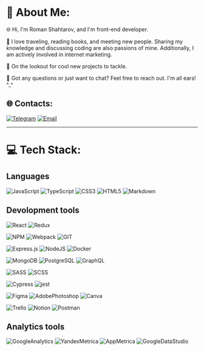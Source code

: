 # 💫 About Me:

🌐 Hi, I'm Roman Shahtarov, and I'm front-end developer.

🔭 I love traveling, reading books, and meeting new people. Sharing my knowledge and discussing coding are also passions of mine. Additionally, I am actively involved in internet marketing.

👯 On the lookout for cool new projects to tackle.

💬 Got any questions or just want to chat? Feel free to reach out. I'm all ears! ^\_^

## 🌐 Сontacts:

[![Telegram](https://img.shields.io/badge/Telegram-0088CC?style=for-the-badge&logo=telegram&logoColor=white)](https://t.me/shahtarov) [![Email](https://img.shields.io/badge/Email-000000?style=for-the-badge&logo=email&logoColor=white)](mailto:shahtarov-ro@ya.ru)

---

# 💻 Tech Stack:

## Languages

![JavaScript](https://img.shields.io/badge/javascript-%23323330.svg?style=for-the-badge&logo=javascript&logoColor=%23F7DF1E) ![TypeScript](https://img.shields.io/badge/typescript-%23007ACC.svg?style=for-the-badge&logo=typescript&logoColor=white) ![CSS3](https://img.shields.io/badge/css3-%231572B6.svg?style=for-the-badge&logo=css3&logoColor=white) ![HTML5](https://img.shields.io/badge/html5-%23E34F26.svg?style=for-the-badge&logo=html5&logoColor=white) ![Markdown](https://img.shields.io/badge/markdown-%23000000.svg?style=for-the-badge&logo=markdown&logoColor=white)

## Devolopment tools

![React](https://img.shields.io/badge/react-%2320232a.svg?style=for-the-badge&logo=react&logoColor=%2361DAFB) ![Redux](https://img.shields.io/badge/redux-%23593d88.svg?style=for-the-badge&logo=redux&logoColor=white)

![NPM](https://img.shields.io/badge/NPM-CC0000?style=for-the-badge&logo=npm&logoColor=white) ![Webpack](https://img.shields.io/badge/webpack-%238DD6F9.svg?style=for-the-badge&logo=webpack&logoColor=black) ![GIT](https://img.shields.io/badge/Git-F05032?style=for-the-badge&logo=git&logoColor=white)

![Express.js](https://img.shields.io/badge/express.js-%23404d59.svg?style=for-the-badge&logo=express&logoColor=%2361DAFB) ![NodeJS](https://img.shields.io/badge/node.js-6DA55F?style=for-the-badge&logo=node.js&logoColor=white) ![Docker](https://img.shields.io/badge/docker-%230db7ed.svg?style=for-the-badge&logo=docker&logoColor=white)

![MongoDB](https://img.shields.io/badge/MongoDB-%234ea94b.svg?style=for-the-badge&logo=mongodb&logoColor=white) ![PostgreSQL](https://img.shields.io/badge/PostgreSQL-003366?style=for-the-badge&logo=postgresql&logoColor=white) ![GraphQL](https://img.shields.io/badge/graphql-%2320232a.svg?style=for-the-badge&logo=graphql&logoColor=%23FF0000)

![SASS](https://img.shields.io/badge/SASS-hotpink.svg?style=for-the-badge&logo=SASS&logoColor=white) ![SCSS](https://img.shields.io/badge/SCSS-FF69B4?style=for-the-badge&logo=sass&logoColor=white)

![Cypress](https://img.shields.io/badge/Cypress-66BF3C?style=for-the-badge&logo=cypress&logoColor=white) ![jest](https://img.shields.io/badge/Jest-99424F?style=for-the-badge&logo=jest&logoColor=white)

![Figma](https://img.shields.io/badge/figma-%23F24E1E.svg?style=for-the-badge&logo=figma&logoColor=white) ![AdobePhotoshop](https://img.shields.io/badge/Adobe%20Photoshop-1A4876?style=for-the-badge&logo=adobe-photoshop&logoColor=white) ![Canva](https://img.shields.io/badge/Canva-FFD700?style=for-the-badge&logo=canva&logoColor=black)

![Trello](https://img.shields.io/badge/Trello-%23026AA7.svg?style=for-the-badge&logo=Trello&logoColor=white) ![Notion](https://img.shields.io/badge/Notion-%23000000.svg?style=for-the-badge&logo=notion&logoColor=white) ![Postman](https://img.shields.io/badge/Postman-FF6C37?style=for-the-badge&logo=postman&logoColor=white)

## Analytics tools

![GoogleAnalytics](https://img.shields.io/badge/Google%20Analytics-F9AB00?style=for-the-badge&logo=google-analytics&logoColor=white) ![YandexMetrica](https://img.shields.io/badge/Yandex%20Metrica-FFD700?style=for-the-badge&logo=yandex&logoColor=black) ![AppMetrica](https://img.shields.io/badge/App%20Metrica-FFD700?style=for-the-badge&logo=yandex&logoColor=black) ![GoogleDataStudio](https://img.shields.io/badge/Google%20Data%20Studio-1A73E8?style=for-the-badge&logo=google-data-studio&logoColor=white)
